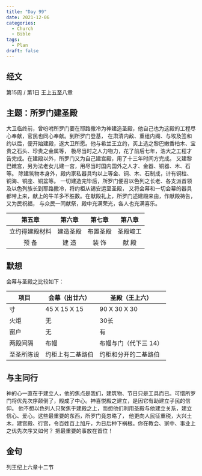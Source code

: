 ```yaml
---
title: "Day 99"
date: 2021-12-06
categories:
  - Church
  - Bible
tags:
  - Plan
draft: false
---
```


## 经文
第15周 / 第1日 王上五至八章

## 主题：所罗门建圣殿
大卫临终前，曾吩咐所罗门要在耶路撒冷为神建造圣殿，他自己也为这殿的工程尽心奉献，官民也同心奉献。到所罗门登基，
在肃清内敌、重组内阁、与埃及签和约以后，便开始建殿，遂大卫所愿。他与希兰王立约，买上选之黎巴嫩香柏木、宝贵之石头、珍贵之金属等，
极尽当时之人力物力，花了前后七年，浩大之工程才告完成。在建殿以外，所罗门又为自己建宫殿，用了十三年时间方完成。
又建黎巴嫩宫，另为法老女儿建一宫，用尽当时国内国外之人才、金器、铜器、木、石等。
除建筑物本身外，殿内家私器具均以上等金、铜、木、石制成，计有铜柱、铜海、铜座、铜盆等。
一切建造完毕后，所罗门便召以色列之长老、各支派首领及以色列族长到耶路撒冷，将约柜从锡安运至圣殿，
又将会幕和一切会幕的器具都带上来，献上的牛羊多不胜数。在献殿礼上，所罗门述建殿来由，作献殿祷告，又为民祝福，
与众民一同献祭，殿中充满荣光，各人也充满喜乐。

| 第五章     | 第六章  | 第七章  | 第八章  |
| :------: | :----: | :----: | :----: |
| 立约得建殿材料 | 建造圣殿 | 布置圣殿 | 圣殿峻工 |
| 预 备     | 建 造  | 装 饰  | 献 殿  |

## 默想
会幕与圣殿之比较如下：

| **项目** | **会幕（出廿六）**  | **圣殿（王上六）**  |
| ------ | ------------ | ------------ |
| 寸      | 45 X 15 X 15 | 90 X 30 X 30 |
| 火炬     | 无            | 30长          |
| 窗户     | 无            | 有            |
| 两殿间隔   | 布幔           | 布幔与门（代下三 14） |
| 至圣所陈设  | 约柜上有二基路伯     | 约柜和分开的二基路伯   |

## 与主同行
神的心一直在于建立人，他的焦点是我们，建筑物、节日只是工具而已。可惜所罗门将优先次序颠倒了，殿成了中心。神喜悦殿之建立，是因它有助建立子民的信仰。
他不想以色列人只聚焦于建殿之上，而想他们利用圣殿与他建立关系，建立信心、爱心。这些最重要的东西，所罗门竟忽略了，
他更向人民征重税，大兴土木，建宫殿、行宫，令百姓百上加斤，为日后种下祸根。你在教会、家中、事业上之优先次序又如何？
把最重要的事放在首位！

## 金句
列王纪上六章十二节

[comment]: <> (## 附录)

